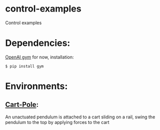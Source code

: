 # control-examples
Control examples

# Dependencies:
[OpenAI gym](https://gym.openai.com/) for now, installation:
```
$ pip install gym
```
# Environments:
## [Cart-Pole](https://github.ncsu.edu/jcxie/control-examples/tree/main/cart-pole):
An unactuated pendulum is attached to a cart sliding on a rail, swing the pendulum to the top by applying forces to the cart
